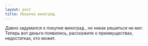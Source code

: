 ```yaml
---
layout: post 
title: Покупка виноград 
--- 
```

Давно задумался о покупке виноград , но никак решиться не мог. Теперь вот деньги появились, расскажите о преимуществах, недостатках, кто может.
